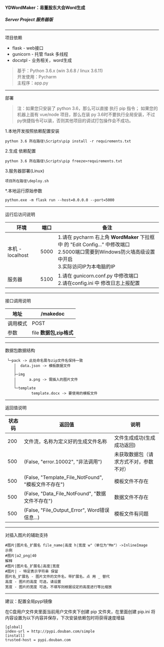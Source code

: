 #### YDWordMaker：易董股东大会Word生成
##### Server Project 服务器版

---
项目依赖
* flask - web接口
* gunicorn - 托管 flask 多线程
* docxtpl - 业务相关，word生成
> 基于：Python 3.6.x (win 3.6.8 / linux 3.6.11)
<br> 开发使用：Pycharm
<br> 主程序：app.py
---
部署

> 注：如果您只安装了 python 3.6，那么可以直接 执行 pip 指令；
如果您的机器上面有 vue/node 项目，那么在装 py 3.6时不要执行全局安装，不过py快捷指令可以装，否则其他项目的调试打包操作会不成功。 

1.本地开发按照依赖配置安装

`python 3.6 所在路径\Scripts\pip install -r requirements.txt`

2.生成 依赖配置

`python 3.6 所在路径\Scripts\pip freeze>requirements.txt`

3.服务器部署(Linux)

`项目所在路径\deploy.sh`

*.本地运行原始参数

`python.exe -m flask run --host=0.0.0.0 --port=5000`

---
运行后访问说明

| 环境 | 端口 | 备注 |
| ------ | ------ | -----|
| 本机 - localhost | 5000 | 1.请在 pycharm 右上角 **WordMaker** 下拉框 中 的 "Edit Config..." 中修改端口 <br>2.5000端口需要到Windows防火墙高级设置中开启 <br>3.实际访问IP为本电脑的IP|
| 服务器 | 5100 | 1.请在 gunicorn.conf.py 中修改端口 <br>2.请在config.ini 中 修改日志上报配置
---
接口调用说明

| 地址 | /makedoc |
| ------ | ------ | 
| 调用模式 | POST |
| 参数 | file **数据包,zip格式** |

---
数据包数据结构

     └─pack -> 此处命名需与zip文件名保持一致
        │  data.json -> 模板数据文件
        │
        ├─img
        │      a.png -> 需插入的图片文件
        │
        └─template
                template.docx -> 要使用的模板文件

---
返回值说明

| 状态码 | 返回值 | 说明 |
| ---- | ---- | ---- |
| 200 | 文件流，名称为定义好的生成文件名称 | 文件生成成功(生成成功返回) |
| 500 | (False, "error.10002", "非法调用") | 未获取数据包（请求方式不对，参数不对） |
| 500 | (False, "Template_File_NotFound", "模板文件不存在") | 模板文件不存在 |
| 500 | (False, "Data_File_NotFound", "数据文件不存在") | 数据文件不存在 |
| 500 | (False, "File_Output_Error", Word错误信息...) | 模板文件有问题 |

---
对插入图片的辅助支持

    #图片|图片名_扩展名 file_name|高度 h|宽度 w"（单位为"Mm"）->InlineImage
    示例
    #图片|a2_png|40
    解释
    #图片|图片名_扩展名|高度|宽度
    #图片| - 特定表示字符串 保留
    图片名_扩展名 - 图片文件的文件名，带扩展名，点 用 _ 替代
    高度 - 图片的高度 可选，请设置
    宽度 - 图片的宽度 可选，不填写则根据设定的高度进行等比缩放
    
---
建议：配置全局pypl镜像

在C盘用户文件夹里面当前用户文件夹下创建 pip 文件夹，在里面创建 pip.ini
将内容设置为以下内容并保存，下次安装依赖包时将获得速度增益

    [global]
    index-url = http://pypi.douban.com/simple
    [install]
    trusted-host = pypi.douban.com
